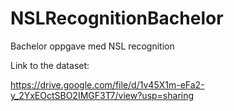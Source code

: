 # NSLRecognitionBachelor
Bachelor oppgave med NSL recognition

Link to the dataset:

https://drive.google.com/file/d/1v45X1m-eFa2-y_2YxEOctSBO2IMGF3T7/view?usp=sharing
